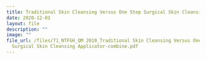 ```yaml
---
title: Traditional Skin Cleansing Versus One Step Surgical Skin Cleansing Applicator
date: 2020-12-01
layout: file
description: ""
image: ""
file_url: /files/71_NTFGH_QM 2019_Traditional Skin Cleansing Versus One-Step
  Surgical Skin Cleansing Applicator-combine.pdf
---
```

